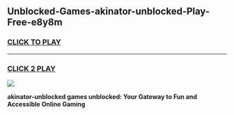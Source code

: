 
## Unblocked-Games-akinator-unblocked-Play-Free-e8y8m
<h3>
<a href="https://premium76.site?title=akinator-unblocked&ref=23A">CLICK TO PLAY</a></h3>
<hr>

<h3>
<a href="https://premium76.site?title=akinator-unblocked&ref=23A">CLICK 2 PLAY</a>
  
</h3>

<a href="https://premium76.site?title=akinator-unblocked&ref=23A"><img src="https://clearcache.store/games.png"></a>


**akinator-unblocked games unblocked: Your Gateway to Fun and Accessible Online Gaming**

